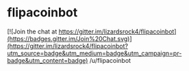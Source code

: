 # flipacoinbot

[![Join the chat at https://gitter.im/lizardsrock4/flipacoinbot](https://badges.gitter.im/Join%20Chat.svg)](https://gitter.im/lizardsrock4/flipacoinbot?utm_source=badge&utm_medium=badge&utm_campaign=pr-badge&utm_content=badge)
/u/flipacoinbot
